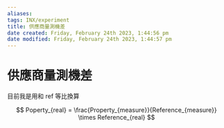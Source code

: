 ```yaml
---
aliases: 
tags: INX/experiment 
title: 供應商量測機差
date created: Friday, February 24th 2023, 1:44:56 pm
date modified: Friday, February 24th 2023, 1:44:57 pm
---
```


# 供應商量測機差

目前我是用和 ref 等比換算

$$
Poperty_{real} = \frac{Property_{measure}}{Reference_{measure}}  \times Reference_{real}
$$